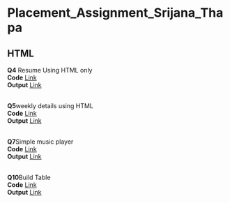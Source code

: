# Placement_Assignment_Srijana_Thapa
## HTML<br>
**Q4** Resume Using HTML only<br>
**Code** [Link](https://github.com/Srijana1425/Placement_Assignment_Srijana_Thapa/blob/main/html/resume/index.html)<br>
**Output** [Link](http://127.0.0.1:5500/resume/index.html)<br><br>

**Q5**weekly details using  HTML <br>
**Code** [Link](https://github.com/Srijana1425/Placement_Assignment_Srijana_Thapa/blob/main/html/resume/index.html)<br>
**Output** [Link](http://127.0.0.1:5500/resume/index.html)<br><br>

**Q7**Simple music player<br>
**Code** [Link](https://github.com/Srijana1425/Placement_Assignment_Srijana_Thapa/blob/main/html/resume/index.html)<br>
**Output** [Link](http://127.0.0.1:5500/resume/index.html)<br><br>

**Q10**Build Table <br>
**Code** [Link](https://github.com/Srijana1425/Placement_Assignment_Srijana_Thapa/blob/main/html/resume/index.html)<br>
**Output** [Link](http://127.0.0.1:5500/resume/index.html)<br><br>
